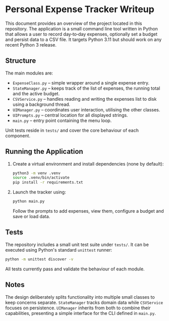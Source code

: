# Personal Expense Tracker Writeup

This document provides an overview of the project located in this repository. The application is a small command line tool written in Python that allows a user to record day‑to‑day expenses, optionally set a budget and persist data to a CSV file.
It targets Python 3.11 but should work on any recent Python 3 release.

## Structure
The main modules are:

- `ExpenseClass.py` – simple wrapper around a single expense entry.
- `StateManager.py` – keeps track of the list of expenses, the running total and the active budget.
- `CSVService.py` – handles reading and writing the expenses list to disk using a background thread.
- `UIManager.py` – coordinates user interaction, utilising the other classes.
- `UIPrompts.py` – central location for all displayed strings.
- `main.py` – entry point containing the menu loop.

Unit tests reside in `tests/` and cover the core behaviour of each component.

## Running the Application
1. Create a virtual environment and install dependencies (none by default):
   ```bash
   python3 -m venv .venv
   source .venv/bin/activate
   pip install -r requirements.txt
   ```
2. Launch the tracker using:
   ```bash
   python main.py
   ```
   Follow the prompts to add expenses, view them, configure a budget and save or load data.

## Tests
The repository includes a small unit test suite under `tests/`.
It can be executed using Python's standard `unittest` runner:
```bash
python -m unittest discover -v
```
All tests currently pass and validate the behaviour of each module.

## Notes
The design deliberately splits functionality into multiple small classes to keep concerns separate. `StateManager` tracks domain data while `CSVService` focuses on persistence. `UIManager` inherits from both to combine their capabilities, presenting a simple interface for the CLI defined in `main.py`.

